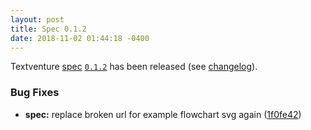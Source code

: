 ```yaml
---
layout: post
title: Spec 0.1.2
date: 2018-11-02 01:44:18 -0400
---
```


Textventure [spec](/spec/) [`0.1.2`](https://github.com/textventure/spec/tree/0.1.2) has been released (see [changelog](https://github.com/textventure/spec/blob/0.1.2/CHANGELOG.md#012-2018-11-02)).

### Bug Fixes

* **spec:** replace broken url for example flowchart svg again ([1f0fe42](https://github.com/textventure/spec/commit/1f0fe42))
